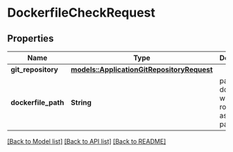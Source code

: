 # DockerfileCheckRequest

## Properties

Name | Type | Description | Notes
------------ | ------------- | ------------- | -------------
**git_repository** | [**models::ApplicationGitRepositoryRequest**](ApplicationGitRepositoryRequest.md) |  | 
**dockerfile_path** | **String** | path of the dockerfile with root_path as base path | 

[[Back to Model list]](../README.md#documentation-for-models) [[Back to API list]](../README.md#documentation-for-api-endpoints) [[Back to README]](../README.md)


